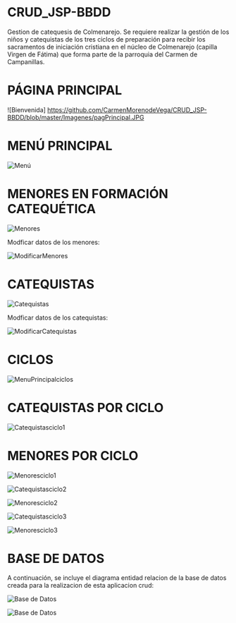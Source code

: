 # CRUD_JSP-BBDD

Gestion de catequesis de Colmenarejo. 
Se requiere realizar la gestión de los niños y catequistas de los tres ciclos de preparación para recibir los sacramentos de iniciación cristiana en el núcleo de Colmenarejo (capilla Virgen de Fátima) que forma parte de la parroquia del Carmen de Campanillas.


# PÁGINA PRINCIPAL
![Bienvenida]
https://github.com/CarmenMorenodeVega/CRUD_JSP-BBDD/blob/master/Imagenes/pagPrincipal.JPG


# MENÚ PRINCIPAL
![Menú](https://github.com/CarmenMorenodeVega/CRUD_JSP-BBDD/blob/master/Imagenes/menuPrincipal.JPEG)


# MENORES EN FORMACIÓN CATEQUÉTICA
 ![Menores](https://github.com/CarmenMorenodeVega/CRUD_JSP-BBDD/blob/master/Imagenes/menores.JPEG)

Modficar datos de los menores:
   
   ![ModificarMenores](https://github.com/CarmenMorenodeVega/CRUD_JSP-BBDD/blob/master/Imagenes/modificaMenor.JPEG)


# CATEQUISTAS
 ![Catequistas](https://github.com/CarmenMorenodeVega/CRUD_JSP-BBDD/blob/master/Imagenes/catequistas.JPEG)

Modficar datos de los catequistas:
   
   ![ModificarCatequistas](https://github.com/CarmenMorenodeVega/CRUD_JSP-BBDD/blob/master/Imagenes/modificaCatequista.JPEG)


# CICLOS
 ![MenuPrincipalciclos](https://github.com/CarmenMorenodeVega/CRUD_JSP-BBDD/blob/master/Imagenes/ciclos.JPEG)
 

# CATEQUISTAS POR CICLO
 ![Catequistasciclo1](https://github.com/CarmenMorenodeVega/CRUD_JSP-BBDD/blob/master/Imagenes/catequistasCiclo1.JPEG)

# MENORES POR CICLO
 ![Menoresciclo1](https://github.com/CarmenMorenodeVega/CRUD_JSP-BBDD/blob/master/Imagenes/menoresCiclo1.JPEG)

![Catequistasciclo2](https://github.com/CarmenMorenodeVega/CRUD_JSP-BBDD/blob/master/Imagenes/catequistasCiclo2.JPEG)

![Menoresciclo2](https://github.com/CarmenMorenodeVega/CRUD_JSP-BBDD/blob/master/Imagenes/menoresCiclo2.JPEG)

![Catequistasciclo3](https://github.com/CarmenMorenodeVega/CRUD_JSP-BBDD/blob/master/Imagenes/catequistasCiclo3.JPEG)
 
![Menoresciclo3](https://github.com/CarmenMorenodeVega/CRUD_JSP-BBDD/blob/master/Imagenes/menoresCiclo2.JPEG)
 

# BASE DE DATOS

   A continuación, se incluye el diagrama entidad relacion de la base de datos creada para la realizacion de esta
   aplicacion crud:
   
![Base de Datos](https://github.com/CarmenMorenodeVega/CRUD_JSP-BBDD/blob/master/Imagenes/BbDd1.JPEG)

![Base de Datos](https://github.com/CarmenMorenodeVega/CRUD_JSP-BBDD/blob/master/Imagenes/BbDd3.JPEG)


